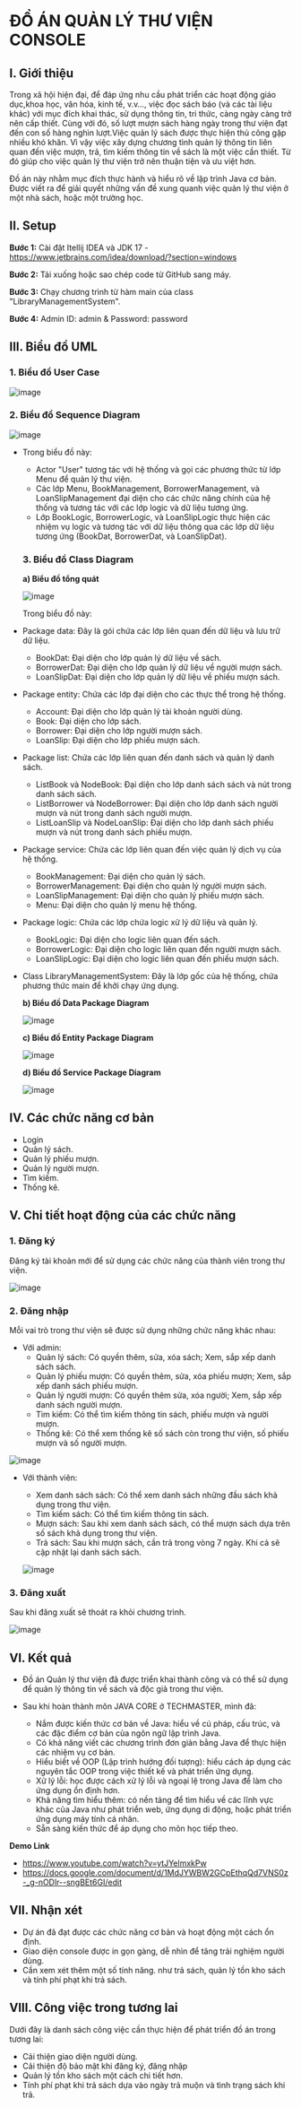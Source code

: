   # ĐỒ ÁN QUẢN LÝ THƯ VIỆN CONSOLE
  
## I. Giới thiệu
  Trong xã hội hiện đại, để đáp ứng nhu cầu phát triển các hoạt động giáo dục,khoa học, văn hóa, kinh tế, v.v…, việc đọc sách báo (và các tài liệu khác) với mục đích khai thác, sử dụng thông tin, tri thức, càng ngày càng trở nên cấp thiết. Cùng với đó, số lượt mượn sách hàng ngày trong thư viện đạt đến con số hàng nghìn lượt.Việc quản lý sách được thực hiện thủ công gặp nhiều khó khăn. Vì vậy việc xây dựng chương tình quản lý thông tin liên quan đến việc mượn, trả, tìm kiếm thông tin về sách là một việc cần thiết. Từ đó giúp cho việc quản lý thư viện trở nên thuận tiện và ưu việt hơn.
  
  Đồ án này nhằm mục đích thực hành và hiểu rõ về lập trình Java cơ bản. Được viết ra để giải quyết những vấn đề xung quanh việc quản lý thư viện ở một nhà sách, hoặc một trường học.

## II. Setup
   **Bước 1:**  Cài đặt Itellij IDEA và JDK 17 - https://www.jetbrains.com/idea/download/?section=windows
     
   **Bước 2:** Tải xuống hoặc sao chép code từ GitHub sang máy.
     
   **Bước 3:** Chạy chương trình từ hàm main của class "LibraryManagementSystem".
     
   **Bước 4:** Admin ID: admin & Password: password

## III. Biểu đồ UML

### 1. Biểu đồ User Case

   ![image](https://github.com/trducloc/LibraryManagementSystem/blob/master/ClassDiagram/UserCase.drawio.png)

### 2. Biểu đồ Sequence Diagram
 
   
   ![image](https://github.com/trducloc/LybraryManagementSystem/blob/master/UmlSequenceDiagram.drawio.png)
   
- Trong biểu đồ này:
  - Actor "User" tương tác với hệ thống và gọi các phương thức từ lớp Menu để quản lý thư viện.
  - Các lớp Menu, BookManagement, BorrowerManagement, và LoanSlipManagement đại diện cho các chức năng chính của hệ thống và tương tác với các lớp logic và dữ liệu tương ứng.
  - Lớp BookLogic, BorrowerLogic, và LoanSlipLogic thực hiện các nhiệm vụ logic và tương tác với dữ liệu thông qua các lớp dữ liệu tương ứng (BookDat, BorrowerDat, và LoanSlipDat).

   ### 3. Biểu đồ Class Diagram
   **a) Biểu đồ tổng quát**
   
  ![image](https://github.com/trducloc/LibraryManagementSystem/blob/master/ClassDiagram/ClassDiagramOverview.drawio.png)

  Trong biểu đồ này:
- Package data: Đây là gói chứa các lớp liên quan đến dữ liệu và lưu trữ dữ liệu.
  + BookDat: Đại diện cho lớp quản lý dữ liệu về sách.
  + BorrowerDat: Đại diện cho lớp quản lý dữ liệu về người mượn sách.
  + LoanSlipDat: Đại diện cho lớp quản lý dữ liệu về phiếu mượn sách.
- Package entity: Chứa các lớp đại diện cho các thực thể trong hệ thống.
  + Account: Đại diện cho lớp quản lý tài khoản người dùng.
  + Book: Đại diện cho lớp sách.
  + Borrower: Đại diện cho lớp người mượn sách.
  + LoanSlip: Đại diện cho lớp phiếu mượn sách.
- Package list: Chứa các lớp liên quan đến danh sách và quản lý danh sách.
  + ListBook và NodeBook: Đại diện cho lớp danh sách sách và nút trong danh sách sách.
  + ListBorrower và NodeBorrower: Đại diện cho lớp danh sách người mượn và nút trong danh sách người mượn.
  + ListLoanSlip và NodeLoanSlip: Đại diện cho lớp danh sách phiếu mượn và nút trong danh sách phiếu mượn.
- Package service: Chứa các lớp liên quan đến việc quản lý dịch vụ của hệ thống.
  + BookManagement: Đại diện cho quản lý sách.
  + BorrowerManagement: Đại diện cho quản lý người mượn sách.
  + LoanSlipManagement: Đại diện cho quản lý phiếu mượn sách.
  + Menu: Đại diện cho quản lý menu hệ thống.
- Package logic: Chứa các lớp chứa logic xử lý dữ liệu và quản lý.
  + BookLogic: Đại diện cho logic liên quan đến sách.
  + BorrowerLogic: Đại diện cho logic liên quan đến người mượn sách.
  + LoanSlipLogic: Đại diện cho logic liên quan đến phiếu mượn sách.
- Class LibraryManagementSystem: Đây là lớp gốc của hệ thống, chứa phương thức main để khởi chạy ứng dụng.



   **b) Biểu đồ Data Package Diagram**
     
   ![image](https://github.com/trducloc/LibraryManagementSystem/blob/master/ClassDiagram/DataPackageDiagram.drawio.png)

  **c) Biểu đồ Entity Package Diagram**
     
   ![image](https://github.com/trducloc/LibraryManagementSystem/blob/master/ClassDiagram/EntityPackageDiagram.drawio.png)

  **d) Biểu đồ Service Package Diagram**
     
   ![image](https://github.com/trducloc/LibraryManagementSystem/blob/master/ClassDiagram/ServicePackageDiagram.drawio.png)

     




## IV. Các chức năng cơ bản
   - Login
   - Quản lý sách.
   - Quản lý phiếu mượn.
   - Quản lý người mượn.
   - Tìm kiếm.
   - Thống kê.

## V. Chi tiết hoạt động của các chức năng
    
   ### 1. Đăng ký
   Đăng ký tài khoản mới để sử dụng các chức năng của thành viên trong thư viện.

   ![image](https://github.com/trducloc/LibraryManagementSystem/blob/master/ui/register.png)

   ### 2. Đăng nhập
   Mỗi vai trò trong thư viện sẽ được sử dụng những chức năng khác nhau:
  - Với admin:
      - Quản lý sách: Có quyền thêm, sửa, xóa sách; Xem, sắp xếp danh sách sách.
      - Quản lý phiếu mượn: Có quyền thêm, sửa, xóa phiếu mượn; Xem, sắp xếp danh sách phiếu mượn.
      - Quản lý người mượn: Có quyền thêm sửa, xóa người; Xem, sắp xếp danh sách người mượn.
      - Tìm kiếm: Có thể tìm kiếm thông tin sách, phiếu mượn và người mượn.
      - Thống kê: Có thể xem thống kê số sách còn trong thư viện, số phiếu mượn và số người mượn.

 ![image](https://github.com/trducloc/LibraryManagementSystem/blob/master/ui/admin%20login.png)

        
   
  - Với thành viên:
      - Xem danh sách sách: Có thể xem danh sách những đầu sách khả dụng trong thư viện.
      - Tìm kiếm sách: Có thể tìm kiếm thông tin sách.
      - Mượn sách: Sau khi xem danh sách sách, có thể mượn sách dựa trên số sách khả dụng trong thư viện.
      - Trả sách: Sau khi mượn sách, cần trả trong vòng 7 ngày. Khi cả sẽ cập nhật lại danh sách sách.
   
       ![image](https://github.com/trducloc/LibraryManagementSystem/blob/master/ui/member%20login.png)

   
   ### 3. Đăng xuất
   Sau khi đăng xuất sẽ thoát ra khỏi chương trình.

   ![image](https://github.com/trducloc/LibraryManagementSystem/blob/master/ui/logout.png)


## VI. Kết quả

- Đồ án Quản lý thư viện đã được triển khai thành công và có thể sử dụng để quản lý thông tin về sách và độc giả trong thư viện.

- Sau khi hoàn thành môn JAVA CORE ở TECHMASTER, mình đã:
  + Nắm được kiến thức cơ bản về Java: hiểu về cú pháp, cấu trúc, và các đặc điểm cơ bản của ngôn ngữ lập trình Java.
  + Có khả năng viết các chương trình đơn giản bằng Java để thực hiện các nhiệm vụ cơ bản.
  + Hiểu biết về OOP (Lập trình hướng đối tượng): hiểu cách áp dụng các nguyên tắc OOP trong việc thiết kế và phát triển ứng dụng.
  + Xử lý lỗi: học được cách xử lý lỗi và ngoại lệ trong Java để làm cho ứng dụng ổn định hơn.
  + Khả năng tìm hiểu thêm: có nền tảng để tìm hiểu về các lĩnh vực khác của Java như phát triển web, ứng dụng di động, hoặc phát triển ứng dụng máy tính cá nhân.
  + Sẵn sàng kiến thức để áp dụng cho môn học tiếp theo.
    
**Demo Link**

  + https://www.youtube.com/watch?v=ytJYelmxkPw
  + https://docs.google.com/document/d/1MdJYWBW2GCpEthqQd7VNS0z-_g-nODlr--sngBEt6GI/edit

## VII. Nhận xét
   - Dự án đã đạt được các chức năng cơ bản và hoạt động một cách ổn định.
   - Giao diện console được in gọn gàng, dễ nhìn để tăng trải nghiệm người dùng.
   - Cần xem xét thêm một số tính năng. như trả sách, quản lý tồn kho sách và tính phí phạt khi trả sách.

## VIII. Công việc trong tương lai
   
   Dưới đây là danh sách công việc cần thực hiện để phát triển đồ án trong tương lai:
   - Cải thiện giao diện người dùng.
   - Cải thiện độ bảo mật khi đăng ký, đăng nhập
   - Quản lý tồn kho sách một cách chi tiết hơn.
   - Tính phí phạt khi trả sách dựa vào ngày trả muộn và tình trạng sách khi trả.

   





   








   

